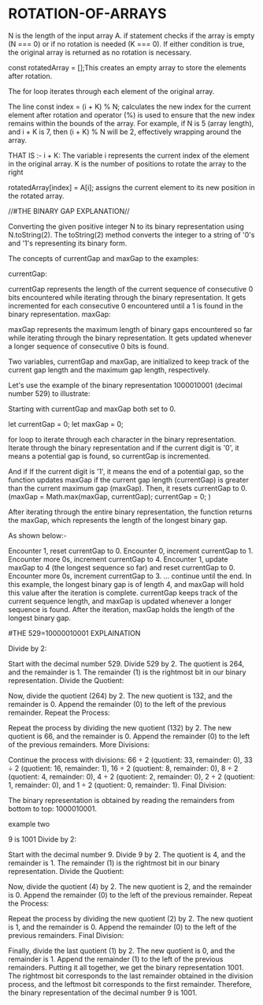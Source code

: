 # ROTATION-OF-ARRAYS

N is the length of the input array A.
if statement checks if the array is empty (N === 0) or if no rotation is needed (K === 0). If either condition is true, the original array is returned as no rotation is necessary.

const rotatedArray = [];This creates an empty array to store the elements after rotation.

The for loop iterates through each element of the original array.

The line const index = (i + K) % N; calculates the new index for the current element after rotation and operator (%) is used to ensure that the new index remains within the bounds of the array.
For example, if N is 5 (array length), and i + K is 7, then (i + K) % N will be 2, effectively wrapping around the array.

THAT IS :- i + K: The variable i represents the current index of the element in the original array. K is the number of positions to rotate the array to the right

rotatedArray[index] = A[i]; assigns the current element to its new position in the rotated array.


//#THE BINARY GAP EXPLANATION//


Converting the given positive integer N to its binary representation using N.toString(2). The toString(2) method converts the integer to a string of '0's and '1's representing its binary form.

 The concepts of currentGap and maxGap to the examples:

currentGap:

currentGap represents the length of the current sequence of consecutive 0 bits encountered while iterating through the binary representation.
It gets incremented for each consecutive 0 encountered until a 1 is found in the binary representation.
maxGap:

maxGap represents the maximum length of binary gaps encountered so far while iterating through the binary representation.
It gets updated whenever a longer sequence of consecutive 0 bits is found.


Two variables, currentGap and maxGap, are initialized to keep track of the current gap length and the maximum gap length, respectively.


Let's use the example of the binary representation 1000010001 (decimal number 529) to illustrate:

Starting with currentGap and maxGap both set to 0.

let currentGap = 0;
    let maxGap = 0;



for loop to iterate through each character in the binary representation.
Iterate through the binary representation and if the current digit is '0', it means a potential gap is found, so currentGap is incremented.

And if If the current digit is '1', it means the end of a potential gap, so the function updates maxGap if the current gap length (currentGap) is greater than the current maximum gap (maxGap). Then, it resets currentGap to 0.(maxGap = Math.max(maxGap, currentGap);
            currentGap = 0; )


After iterating through the entire binary representation, the function returns the maxGap, which represents the length of the longest binary gap.

As shown below:-

Encounter 1, reset currentGap to 0.
Encounter 0, increment currentGap to 1.
Encounter more 0s, increment currentGap to 4.
Encounter 1, update maxGap to 4 (the longest sequence so far) and reset currentGap to 0.
Encounter more 0s, increment currentGap to 3.
... continue until the end.
In this example, the longest binary gap is of length 4, and maxGap will hold this value after the iteration is complete. currentGap keeps track of the current sequence length, and maxGap is updated whenever a longer sequence is found. After the iteration, maxGap holds the length of the longest binary gap.

#THE 529=10000010001 EXPLAINATION

Divide by 2:

Start with the decimal number 529.
Divide 529 by 2. The quotient is 264, and the remainder is 1.
The remainder (1) is the rightmost bit in our binary representation.
Divide the Quotient:

Now, divide the quotient (264) by 2. The new quotient is 132, and the remainder is 0.
Append the remainder (0) to the left of the previous remainder.
Repeat the Process:

Repeat the process by dividing the new quotient (132) by 2. The new quotient is 66, and the remainder is 0.
Append the remainder (0) to the left of the previous remainders.
More Divisions:

Continue the process with divisions: 66 ÷ 2 (quotient: 33, remainder: 0), 33 ÷ 2 (quotient: 16, remainder: 1), 16 ÷ 2 (quotient: 8, remainder: 0), 8 ÷ 2 (quotient: 4, remainder: 0), 4 ÷ 2 (quotient: 2, remainder: 0), 2 ÷ 2 (quotient: 1, remainder: 0), and 1 ÷ 2 (quotient: 0, remainder: 1).
Final Division:

The binary representation is obtained by reading the remainders from bottom to top: 1000010001.

example two

9 is 1001
Divide by 2:

Start with the decimal number 9.
Divide 9 by 2. The quotient is 4, and the remainder is 1.
The remainder (1) is the rightmost bit in our binary representation.
Divide the Quotient:

Now, divide the quotient (4) by 2. The new quotient is 2, and the remainder is 0.
Append the remainder (0) to the left of the previous remainder.
Repeat the Process:

Repeat the process by dividing the new quotient (2) by 2. The new quotient is 1, and the remainder is 0.
Append the remainder (0) to the left of the previous remainders.
Final Division:

Finally, divide the last quotient (1) by 2. The new quotient is 0, and the remainder is 1.
Append the remainder (1) to the left of the previous remainders.
Putting it all together, we get the binary representation 1001. The rightmost bit corresponds to the last remainder obtained in the division process, and the leftmost bit corresponds to the first remainder. Therefore, the binary representation of the decimal number 9 is 1001.

